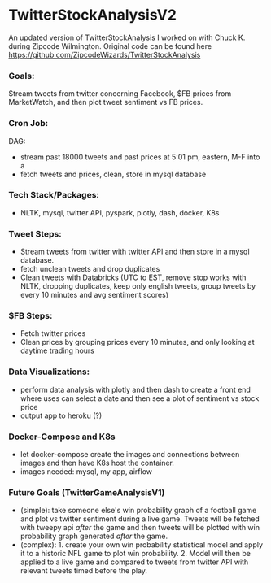 # TwitterStockAnalysisV2

An updated version of TwitterStockAnalysis I worked on with Chuck K. during Zipcode Wilmington. Original code can be found here https://github.com/ZipcodeWizards/TwitterStockAnalysis

### Goals:
Stream tweets from twitter concerning Facebook, $FB prices from MarketWatch, and then plot tweet sentiment vs FB prices.

### Cron Job:
DAG: 
- stream past 18000 tweets and past prices at 5:01 pm, eastern, M-F into a 
- fetch tweets and prices, clean, store in mysql database 

### Tech Stack/Packages:
- NLTK, mysql, twitter API, pyspark, plotly, dash, docker, K8s

### Tweet Steps:
- Stream tweets from twitter with twitter API and then store in a mysql database.
- fetch unclean tweets and drop duplicates
- Clean tweets with Databricks (UTC to EST, remove stop works with NLTK, dropping duplicates, keep only english tweets, group tweets by every 10 minutes and avg sentiment scores)

### $FB Steps:
- Fetch twitter prices 
- Clean prices by grouping prices every 10 minutes, and only looking at daytime trading hours

### Data Visualizations:
- perform data analysis with plotly and then dash to create a front end where uses can select a date and then see a plot of sentiment vs stock price 
- output app to heroku (?)

### Docker-Compose and K8s
- let docker-compose create the images and connections between images and then have K8s host the container. 
- images needed: mysql, my app, airflow

### Future Goals (TwitterGameAnalysisV1)
- (simple): take someone else's win probability graph of a football game and plot vs twitter sentiment during a live game. Tweets will be fetched with tweepy api *after* the game and then tweets will be plotted with win probability graph generated *after* the game.
- (complex): 1. create your own win probability statistical model and apply it to a historic NFL game to plot win probability. 2. Model will then be applied to a live game and compared to tweets from twitter API with relevant tweets timed before the play.
